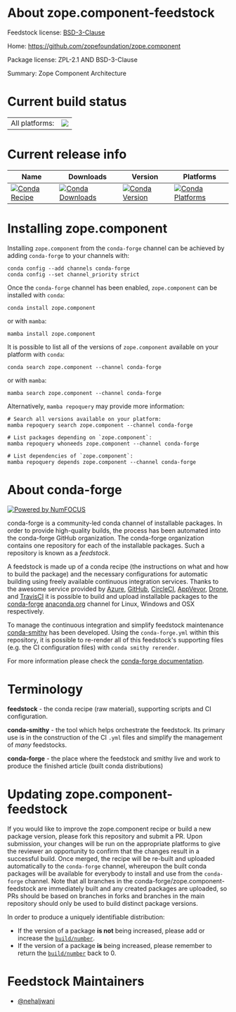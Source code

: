 About zope.component-feedstock
==============================

Feedstock license: [BSD-3-Clause](https://github.com/conda-forge/zope.component-feedstock/blob/main/LICENSE.txt)

Home: https://github.com/zopefoundation/zope.component

Package license: ZPL-2.1 AND BSD-3-Clause

Summary: Zope Component Architecture

Current build status
====================


<table><tr><td>All platforms:</td>
    <td>
      <a href="https://dev.azure.com/conda-forge/feedstock-builds/_build/latest?definitionId=12741&branchName=main">
        <img src="https://dev.azure.com/conda-forge/feedstock-builds/_apis/build/status/zope.component-feedstock?branchName=main">
      </a>
    </td>
  </tr>
</table>

Current release info
====================

| Name | Downloads | Version | Platforms |
| --- | --- | --- | --- |
| [![Conda Recipe](https://img.shields.io/badge/recipe-zope.component-green.svg)](https://anaconda.org/conda-forge/zope.component) | [![Conda Downloads](https://img.shields.io/conda/dn/conda-forge/zope.component.svg)](https://anaconda.org/conda-forge/zope.component) | [![Conda Version](https://img.shields.io/conda/vn/conda-forge/zope.component.svg)](https://anaconda.org/conda-forge/zope.component) | [![Conda Platforms](https://img.shields.io/conda/pn/conda-forge/zope.component.svg)](https://anaconda.org/conda-forge/zope.component) |

Installing zope.component
=========================

Installing `zope.component` from the `conda-forge` channel can be achieved by adding `conda-forge` to your channels with:

```
conda config --add channels conda-forge
conda config --set channel_priority strict
```

Once the `conda-forge` channel has been enabled, `zope.component` can be installed with `conda`:

```
conda install zope.component
```

or with `mamba`:

```
mamba install zope.component
```

It is possible to list all of the versions of `zope.component` available on your platform with `conda`:

```
conda search zope.component --channel conda-forge
```

or with `mamba`:

```
mamba search zope.component --channel conda-forge
```

Alternatively, `mamba repoquery` may provide more information:

```
# Search all versions available on your platform:
mamba repoquery search zope.component --channel conda-forge

# List packages depending on `zope.component`:
mamba repoquery whoneeds zope.component --channel conda-forge

# List dependencies of `zope.component`:
mamba repoquery depends zope.component --channel conda-forge
```


About conda-forge
=================

[![Powered by
NumFOCUS](https://img.shields.io/badge/powered%20by-NumFOCUS-orange.svg?style=flat&colorA=E1523D&colorB=007D8A)](https://numfocus.org)

conda-forge is a community-led conda channel of installable packages.
In order to provide high-quality builds, the process has been automated into the
conda-forge GitHub organization. The conda-forge organization contains one repository
for each of the installable packages. Such a repository is known as a *feedstock*.

A feedstock is made up of a conda recipe (the instructions on what and how to build
the package) and the necessary configurations for automatic building using freely
available continuous integration services. Thanks to the awesome service provided by
[Azure](https://azure.microsoft.com/en-us/services/devops/), [GitHub](https://github.com/),
[CircleCI](https://circleci.com/), [AppVeyor](https://www.appveyor.com/),
[Drone](https://cloud.drone.io/welcome), and [TravisCI](https://travis-ci.com/)
it is possible to build and upload installable packages to the
[conda-forge](https://anaconda.org/conda-forge) [anaconda.org](https://anaconda.org/)
channel for Linux, Windows and OSX respectively.

To manage the continuous integration and simplify feedstock maintenance
[conda-smithy](https://github.com/conda-forge/conda-smithy) has been developed.
Using the ``conda-forge.yml`` within this repository, it is possible to re-render all of
this feedstock's supporting files (e.g. the CI configuration files) with ``conda smithy rerender``.

For more information please check the [conda-forge documentation](https://conda-forge.org/docs/).

Terminology
===========

**feedstock** - the conda recipe (raw material), supporting scripts and CI configuration.

**conda-smithy** - the tool which helps orchestrate the feedstock.
                   Its primary use is in the construction of the CI ``.yml`` files
                   and simplify the management of *many* feedstocks.

**conda-forge** - the place where the feedstock and smithy live and work to
                  produce the finished article (built conda distributions)


Updating zope.component-feedstock
=================================

If you would like to improve the zope.component recipe or build a new
package version, please fork this repository and submit a PR. Upon submission,
your changes will be run on the appropriate platforms to give the reviewer an
opportunity to confirm that the changes result in a successful build. Once
merged, the recipe will be re-built and uploaded automatically to the
`conda-forge` channel, whereupon the built conda packages will be available for
everybody to install and use from the `conda-forge` channel.
Note that all branches in the conda-forge/zope.component-feedstock are
immediately built and any created packages are uploaded, so PRs should be based
on branches in forks and branches in the main repository should only be used to
build distinct package versions.

In order to produce a uniquely identifiable distribution:
 * If the version of a package **is not** being increased, please add or increase
   the [``build/number``](https://docs.conda.io/projects/conda-build/en/latest/resources/define-metadata.html#build-number-and-string).
 * If the version of a package **is** being increased, please remember to return
   the [``build/number``](https://docs.conda.io/projects/conda-build/en/latest/resources/define-metadata.html#build-number-and-string)
   back to 0.

Feedstock Maintainers
=====================

* [@nehaljwani](https://github.com/nehaljwani/)

